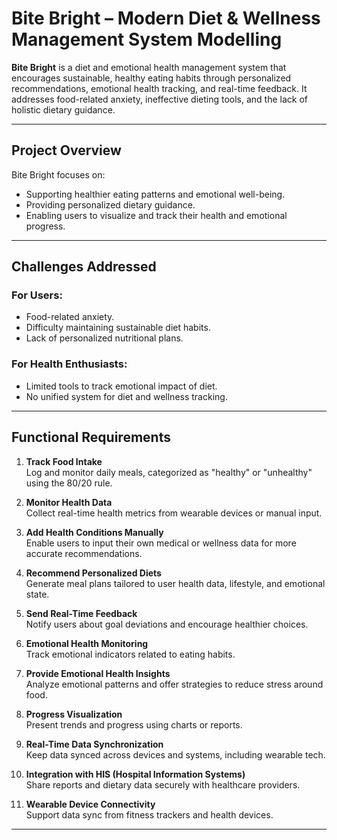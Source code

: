 # Bite Bright – Modern Diet & Wellness Management System Modelling

**Bite Bright** is a diet and emotional health management system that encourages sustainable, healthy eating habits through personalized recommendations, emotional health tracking, and real-time feedback. It addresses food-related anxiety, ineffective dieting tools, and the lack of holistic dietary guidance.

---

##  Project Overview

Bite Bright focuses on:

- Supporting healthier eating patterns and emotional well-being.
- Providing personalized dietary guidance.
- Enabling users to visualize and track their health and emotional progress.

---

## Challenges Addressed

### For Users:
- Food-related anxiety.
- Difficulty maintaining sustainable diet habits.
- Lack of personalized nutritional plans.

### For Health Enthusiasts:
- Limited tools to track emotional impact of diet.
- No unified system for diet and wellness tracking.

---

## Functional Requirements

1. **Track Food Intake**  
   Log and monitor daily meals, categorized as "healthy" or "unhealthy" using the 80/20 rule.

2. **Monitor Health Data**  
   Collect real-time health metrics from wearable devices or manual input.

3. **Add Health Conditions Manually**  
   Enable users to input their own medical or wellness data for more accurate recommendations.

4. **Recommend Personalized Diets**  
   Generate meal plans tailored to user health data, lifestyle, and emotional state.

5. **Send Real-Time Feedback**  
   Notify users about goal deviations and encourage healthier choices.

6. **Emotional Health Monitoring**  
   Track emotional indicators related to eating habits.

7. **Provide Emotional Health Insights**  
   Analyze emotional patterns and offer strategies to reduce stress around food.

8. **Progress Visualization**  
   Present trends and progress using charts or reports.

9. **Real-Time Data Synchronization**  
   Keep data synced across devices and systems, including wearable tech.

10. **Integration with HIS (Hospital Information Systems)**  
   Share reports and dietary data securely with healthcare providers.

11. **Wearable Device Connectivity**  
   Support data sync from fitness trackers and health devices.

---


